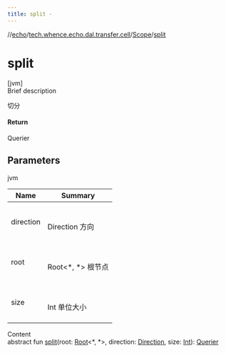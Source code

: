 ```yaml
---
title: split -
---
```

//[echo](../../index.md)/[tech.whence.echo.dal.transfer.cell](../index.md)/[Scope](index.md)/[split](split.md)



# split  
[jvm]  
Brief description  


切分



#### Return  


Querier



## Parameters  
  
jvm  
  
|  Name|  Summary| 
|---|---|
| direction| <br><br>Direction 方向<br><br>
| root| <br><br>Root<*, *> 根节点<br><br>
| size| <br><br>Int 单位大小<br><br>
  
  
Content  
abstract fun [split](split.md)(root: [Root](../../tech.whence.echo.dal.transfer.node/-root/index.md)<*, *>, direction: [Direction](../../tech.whence.echo.dal.transfer.node/-direction/index.md), size: [Int](https://kotlinlang.org/api/latest/jvm/stdlib/kotlin/-int/index.html)): [Querier](../-querier/index.md)  



